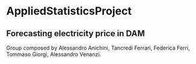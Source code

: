 # AppliedStatisticsProject #
## Forecasting electricity price in DAM ##

Group composed by Alessandro Anichini, Tancredi Ferrari, Federica Ferri, Tommaso Giorgi, Alessandro Venanzi.
